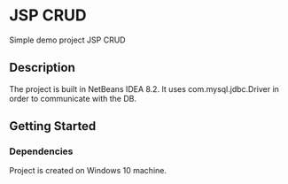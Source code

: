 # JSP CRUD

Simple demo project JSP CRUD

## Description

The project is built in NetBeans IDEA 8.2. It uses com.mysql.jdbc.Driver in order to communicate with the DB. 

## Getting Started

### Dependencies

Project is created on Windows 10 machine. 


